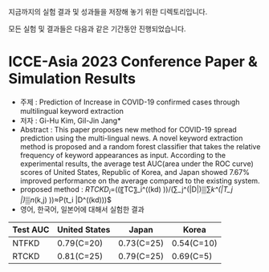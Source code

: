 지금까지의 실험 결과 및 성과들을 저장해 놓기 위한 디렉토리입니다.

모든 실험 및 결과들은 다음과 같은 기간동안 진행되었습니다.

# ICCE-Asia 2023 Conference Paper & Simulation Results
- 주제 : Prediction of Increase in COVID-19 confirmed cases through multilingual keyword extraction
- 저자 : Gi-Hu Kim, Gil-Jin Jang*
- Abstract :
This paper proposes new method for COVID-19 spread prediction using the multi-lingual news. 
A novel keyword extraction method is proposed and a random forest classifier that takes the relative frequency of keyword appearances as input. 
According to the experimental results, the average test AUC(area under the ROC curve) scores of United States, Republic of Korea, and Japan showed 7.67% improved performance on the average compared to the existing system.
- proposed method :
  $RTCKD_i$=((〖TC〗_i^((kd) ))/(∑_j^(|D|)▒∑_k^(|T_j |)▒n_(k,j) ))≈P(t_i |D^((kd)))$
- 영어, 한국어, 일본어에 대해서 실험한 결과

|  Test AUC |	United States	| Japan	| Korea |
|-----------|---------------|-------|-------|
| NTFKD	| 0.79(C=20)	| 0.73(C=25)	| 0.54(C=10)|
| RTCKD	| 0.81(C=25)	| 0.79(C=25)	| 0.69(C=5)|

